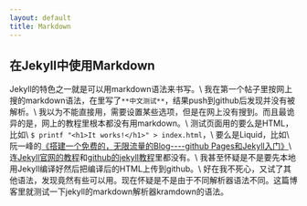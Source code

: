 ```yaml
---
layout: default
title: Markdown
---
```

## 在Jekyll中使用Markdown ##
Jekyll的特色之一就是可以用markdown语法来书写。\\
我在第一个帖子里按网上搜的markdown语法，在里写了`**中文测试**`，结果push到github后发现并没有被解析。\\
我以为不能直接用，需要设置某些选项，但是在网上没有搜到。而且最诡异的是，网上的教程里根本都没有用markdown。\\
测试页面用的要么是HTML，比如\\
`$ printf "<h1>It works!</h1>" > index.html`，\\
要么是Liquid，比如\\
阮一峰的[《搭建一个免费的，无限流量的Blog----github Pages和Jekyll入门》](http://www.ruanyifeng.com/blog/2012/08/blogging_with_jekyll.html)\\
连[Jekyll官网的教程](http://jekyllrb.com/docs/posts/)和[github的jekyll教程](https://help.github.com/articles/using-jekyll-with-pages)里都没有。\\
我甚至怀疑是不是要先本地用Jekyll编译好然后把编译后的HTML上传到github。\\
好在我不死心，又试了其他语法，发现竟然有些可以用。现在怀疑是不是由于不同解析器语法不同。这篇博客里就测试一下jekyll的markdown解析器kramdown的语法。






